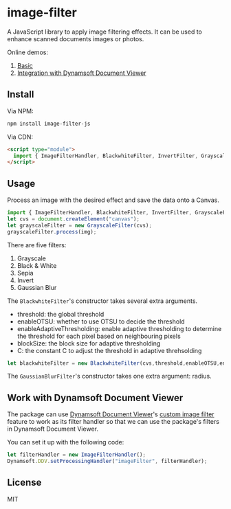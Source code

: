# image-filter

A JavaScript library to apply image filtering effects. It can be used to enhance scanned documents images or photos.

Online demos:

1. [Basic](https://tony-xlh.github.io/image-filter)
2. [Integration with Dynamsoft Document Viewer](https://tony-xlh.github.io/image-filter/document-viewer.html)

## Install

Via NPM:

```bash
npm install image-filter-js
```

Via CDN:

```html
<script type="module">
  import { ImageFilterHandler, BlackwhiteFilter, InvertFilter, GrayscaleFilter, SepiaFilter } from 'https://cdn.jsdelivr.net/npm/image-filter-js/dist/image-filter.js';
</script>
```

## Usage

Process an image with the desired effect and save the data onto a Canvas.

```js
import { ImageFilterHandler, BlackwhiteFilter, InvertFilter, GrayscaleFilter, SepiaFilter, GaussianBlurFilter } from 'image-filter-js';
let cvs = document.createElement("canvas");
let grayscaleFilter = new GrayscaleFilter(cvs);
grayscaleFilter.process(img);
```

There are five filters:

1. Grayscale
2. Black & White
3. Sepia
4. Invert
5. Gaussian Blur

The `BlackwhiteFilter`'s constructor takes several extra arguments.

* threshold: the global threshold
* enableOTSU: whether to use OTSU to decide the threshold
* enableAdaptiveThresholding: enable adaptive thresholding to determine the threshold for each pixel based on neighbouring pixels
* blockSize: the block size for adaptive thresholding
* C: the constant C to adjust the threshold in adaptive threhsolding

```js
let blackwhiteFilter = new BlackwhiteFilter(cvs,threshold,enableOTSU,enableAdaptiveThresholding,blockSize,C);
```

The `GaussianBlurFilter`'s constructor takes one extra argument: radius.

## Work with Dynamsoft Document Viewer

The package can use [Dynamsoft Document Viewer](https://www.dynamsoft.com/document-viewer/docs/introduction/index.html)'s [custom image filter](https://www.dynamsoft.com/document-viewer/docs/features/advanced/imagefilter.html) feature to work as its filter handler so that we can use the package's filters in Dynamsoft Document Viewer.

You can set it up with the following code:

```js
let filterHandler = new ImageFilterHandler();
Dynamsoft.DDV.setProcessingHandler("imageFilter", filterHandler);
```

## License

MIT
